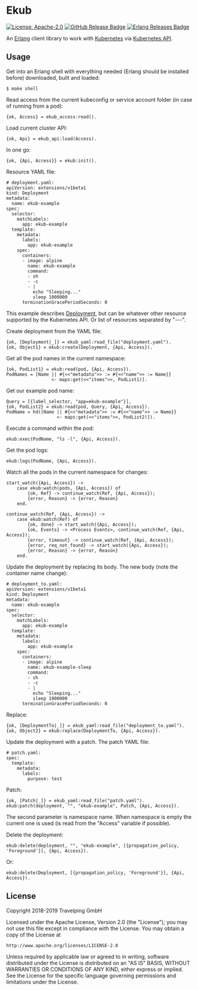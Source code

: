 # Ekub

[![License: Apache-2.0][Apache 2.0 Badge]][Apache 2.0]
[![GitHub Release Badge]][GitHub Releases]
[![Erlang Releases Badge]][Erlang Releases]

An [Erlang] client library to work with [Kubernetes] via [Kubernetes API].

## Usage

Get into an Erlang shell with everything needed (Erlang should be installed
before) downloaded, built and loaded:

```
$ make shell
```

Read access from the current kubeconfig or service account folder (in case of
running from a pod):

```
{ok, Access} = ekub_access:read().
```

Load current cluster API:

```
{ok, Api} = ekub_api:load(Access).
```

In one go:

```
{ok, {Api, Access}} = ekub:init().
```

Resource YAML file:

```
# deployment.yaml:
apiVersion: extensions/v1beta1
kind: Deployment
metadata:
  name: ekub-example
spec:
  selector:
    matchLabels:
      app: ekub-example
  template:
    metadata:
      labels:
        app: ekub-example
    spec:
      containers:
      - image: alpine
        name: ekub-example
        command:
        - sh
        - -c
        - |
          echo "Sleeping..."
          sleep 1000000
      terminationGracePeriodSeconds: 0
```

This example describes [Deployment], but can be whatever other resource supported
by the Kubernetes API. Or list of resources separated by "---".

Create deployment from the YAML file:

```
{ok, [Deployment|_]} = ekub_yaml:read_file("deployment.yaml").
{ok, Object1} = ekub:create(Deployment, {Api, Access}).
```

Get all the pod names in the current namespace:

```
{ok, PodList1} = ekub:read(pod, {Api, Access}).
PodNames = [Name || #{<<"metadata">> := #{<<"name">> := Name}}
                 <- maps:get(<<"items">>, PodList1)].
```

Get our example pod name:

```
Query = [{label_selector, "app=ekub-example"}],
{ok, PodList2} = ekub:read(pod, Query, {Api, Access}).
PodName = hd([Name || #{<<"metadata">> := #{<<"name">> := Name}}
                   <- maps:get(<<"items">>, PodList2)]).
```

Execute a command within the pod:

```
ekub:exec(PodName, "ls -l", {Api, Access}).
```

Get the pod logs:

```
ekub:logs(PodName, {Api, Access}).
```

Watch all the pods in the current namespace for changes:

```
start_watch({Api, Access}) ->
    case ekub:watch(pods, {Api, Access}) of
        {ok, Ref} -> continue_watch(Ref, {Api, Access});
        {error, Reason} -> {error, Reason}
    end.

continue_watch(Ref, {Api, Access}) ->
    case ekub:watch(Ref) of
        {ok, done} -> start_watch({Api, Access});
        {ok, Events} -> <Process Events>, continue_watch(Ref, {Api, Access});
        {error, timeout} -> continue_watch(Ref, {Api, Access});
        {error, req_not_found} -> start_watch({Api, Access});
        {error, Reason} -> {error, Reason}
    end.
```

Update the deployment by replacing its body. The new body (note the container
name change):

```
# deployment_to.yaml:
apiVersion: extensions/v1beta1
kind: Deployment
metadata:
  name: ekub-example
spec:
  selector:
    matchLabels:
      app: ekub-example
  template:
    metadata:
      labels:
        app: ekub-example
    spec:
      containers:
      - image: alpine
        name: ekub-example-sleep
        command:
        - sh
        - -c
        - |
          echo "Sleeping..."
          sleep 1000000
      terminationGracePeriodSeconds: 0
```

Replace:

```
{ok, [DeploymentTo|_]} = ekub_yaml:read_file("deployment_to.yaml").
{ok, Object2} = ekub:replace(DeploymentTo, {Api, Access}).
```

Update the deployment with a patch. The patch YAML file:

```
# patch.yaml:
spec:
  template:
    metadata:
      labels:
        purpose: test
```

Patch:

```
{ok, [Patch|_]} = ekub_yaml:read_file("patch.yaml").
ekub:patch(deployment, "", "ekub-example", Patch, {Api, Access}).
```

The second parameter is namespace name. When namespace is empty the current one
is used (is read from the "Access" variable if possible).

Delete the deployment:

```
ekub:delete(deployment, "", "ekub-example", [{propagation_policy, 'Foreground'}], {Api, Access}).
```

Or:

```
ekub:delete(Deployment, [{propagation_policy, 'Foreground'}], {Api, Access}).
```

## License

Copyright 2018-2019 Travelping GmbH

Licensed under the Apache License, Version 2.0 (the "License");
you may not use this file except in compliance with the License.
You may obtain a copy of the License at

    http://www.apache.org/licenses/LICENSE-2.0

Unless required by applicable law or agreed to in writing, software
distributed under the License is distributed on an "AS IS" BASIS,
WITHOUT WARRANTIES OR CONDITIONS OF ANY KIND, either express or implied.
See the License for the specific language governing permissions and
limitations under the License.

<!-- Links -->

[Erlang]: http://www.erlang.org
[Deployment]: https://kubernetes.io/docs/concepts/workloads/controllers/deployment
[Kubernetes]: https://kubernetes.io
[Kubernetes API]: https://kubernetes.io/docs/reference

<!-- Badges -->

[Apache 2.0]: https://opensource.org/licenses/Apache-2.0
[Apache 2.0 Badge]: https://img.shields.io/badge/License-Apache%202.0-yellowgreen.svg?style=flat-square
[GitHub Releases]: https://github.com/travelping/ekub/releases
[GitHub Release Badge]: https://img.shields.io/github/release/travelping/ekub/all.svg?style=flat-square
[Erlang Releases]: http://www.erlang.org/news/tag/release
[Erlang Releases Badge]: https://img.shields.io/badge/Erlang-21.0%20to%2021.2-983936.svg?style=flat-square
